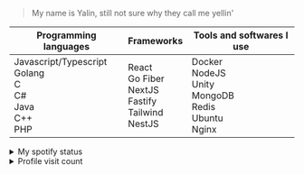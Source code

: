 > My name is Yalin, still not sure why they call me yellin'

<table>
    <thead>
        <tr>
            <th>Programming languages</td>
            <th>Frameworks</td>
            <th>Tools and softwares I use</td>
        </tr>
    </thead>
        <tr>
            <td>
              <div>Javascript/Typescript</div>
              <div>Golang</div>  
              <div>C</div>  
              <div>C#</div>  
              <div>Java</div>  
              <div>C++</div>  
              <div>PHP</div>  
            </td>
            <td>
              <div>React</div>
              <div>Go Fiber</div>
              <div>NextJS</div>
              <div>Fastify</div>
              <div>Tailwind</div>
              <div>NestJS</div>
            </td>
            <td>
              <div>Docker</div>
              <div>NodeJS</div>
              <div>Unity</div>
              <div>MongoDB</div>
              <div>Redis</div>
              <div>Ubuntu</div>
              <div>Nginx</div>
            </td>
        </tr>
</table>
  
<details>
  <summary>My spotify status</summary>
<p>
<a href="https://open.spotify.com/user/yalinn" target="_blank" >
  <img height="300" src="https://img.yalin.app/yalinn" title="my spotify profile" />
</a>
</p>
</details>
<details>
  <summary>Profile visit count</summary>
<p>
  <img src="https://profile-counter.glitch.me/{Tantoony}/count.svg" />
  <img height="26" src="https://svg.yalin.app/tantoony" title="Tantoony" />
</p>
</details>

